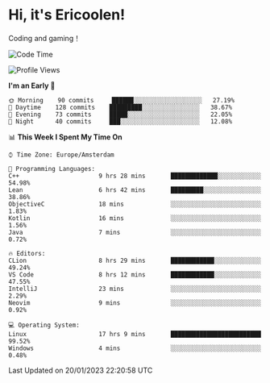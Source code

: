 # Hi, it's Ericoolen!
Coding and gaming！

<!--START_SECTION:waka-->
![Code Time](http://img.shields.io/badge/Code%20Time-633%20hrs%2010%20mins-blue)

![Profile Views](http://img.shields.io/badge/Profile%20Views-0-blue)

**I'm an Early 🐤** 

```text
🌞 Morning    90 commits     ██████░░░░░░░░░░░░░░░░░░░   27.19% 
🌆 Daytime    128 commits    █████████░░░░░░░░░░░░░░░░   38.67% 
🌃 Evening    73 commits     █████░░░░░░░░░░░░░░░░░░░░   22.05% 
🌙 Night      40 commits     ███░░░░░░░░░░░░░░░░░░░░░░   12.08%

```


📊 **This Week I Spent My Time On** 

```text
⌚︎ Time Zone: Europe/Amsterdam

💬 Programming Languages: 
C++                      9 hrs 28 mins       █████████████░░░░░░░░░░░░   54.98% 
Lean                     6 hrs 42 mins       █████████░░░░░░░░░░░░░░░░   38.86% 
ObjectiveC               18 mins             ░░░░░░░░░░░░░░░░░░░░░░░░░   1.83% 
Kotlin                   16 mins             ░░░░░░░░░░░░░░░░░░░░░░░░░   1.56% 
Java                     7 mins              ░░░░░░░░░░░░░░░░░░░░░░░░░   0.72%

🔥 Editors: 
CLion                    8 hrs 29 mins       ████████████░░░░░░░░░░░░░   49.24% 
VS Code                  8 hrs 12 mins       ████████████░░░░░░░░░░░░░   47.55% 
IntelliJ                 23 mins             ░░░░░░░░░░░░░░░░░░░░░░░░░   2.29% 
Neovim                   9 mins              ░░░░░░░░░░░░░░░░░░░░░░░░░   0.92%

💻 Operating System: 
Linux                    17 hrs 9 mins       █████████████████████████   99.52% 
Windows                  4 mins              ░░░░░░░░░░░░░░░░░░░░░░░░░   0.48%

```


 Last Updated on 20/01/2023 22:20:58 UTC
<!--END_SECTION:waka-->

